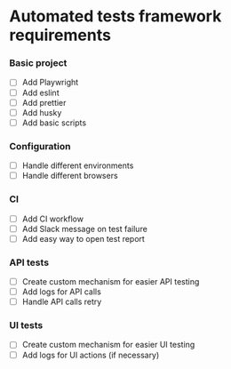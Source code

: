 # Automated tests framework requirements

### Basic project

- [ ] Add Playwright
- [ ] Add eslint
- [ ] Add prettier
- [ ] Add husky
- [ ] Add basic scripts

### Configuration

- [ ] Handle different environments
- [ ] Handle different browsers

### CI

- [ ] Add CI workflow
- [ ] Add Slack message on test failure
- [ ] Add easy way to open test report

### API tests

- [ ] Create custom mechanism for easier API testing
- [ ] Add logs for API calls
- [ ] Handle API calls retry

### UI tests

- [ ] Create custom mechanism for easier UI testing
- [ ] Add logs for UI actions (if necessary)
